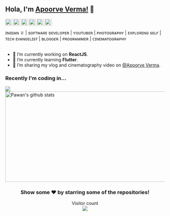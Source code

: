 
## Hola, I'm [Apoorve Verma!]([https://apoorvverma.in/](https://apoorvverma.in/)) 👋

<a href="[https://twitter.com/vApoorve](https://twitter.com/vApoorve)">
  <img align="left" alt="Apoorve's Twitter" width="22px" src="https://cdn.jsdelivr.net/npm/simple-icons@v3/icons/twitter.svg" />
</a> 
<a href="[https://www.linkedin.com/in/apoorve-k-916405131/](https://www.linkedin.com/in/apoorve-k-916405131/)">
  <img align="left" alt="Apoorve's Linkdein" width="22px" src="https://cdn.jsdelivr.net/npm/simple-icons@v3/icons/linkedin.svg" />
</a>
<a href="[https://github.com/Apoorve8055](https://github.com/Apoorve8055)">
  <img align="left" alt="Apoorve's Github" width="22px" src="https://cdn.jsdelivr.net/npm/simple-icons@v3/icons/github.svg" />
</a>
<a href="[https://www.instagram.com/apoorvekumarverma](https://www.instagram.com/apoorvekumarverma)">
  <img align="left" alt="Apoorve's Instagram" width="22px" src="https://cdn.jsdelivr.net/npm/simple-icons@v3/icons/instagram.svg" />
</a>
<a href="[https://www.facebook.com/TheApoorveVerma](https://www.facebook.com/TheApoorveVerma)">
  <img align="left" alt="Apoorve's Facebook" width="22px" src="https://cdn.jsdelivr.net/npm/simple-icons@v3/icons/facebook.svg" />
</a>
<a href="[https://www.youtube.com/c/ApoorveVerma](https://www.youtube.com/c/ApoorveVerma)">
  <img align="left" alt="Apoorve's Youtube" width="22px" src="https://cdn.jsdelivr.net/npm/simple-icons@v3/icons/youtube.svg" />
</a>

<br/>
<br/>
ɪɴᴅɪᴀɴ ♕ | sᴏғᴛᴡᴀʀᴇ ᴅᴇᴠᴇʟᴏᴘᴇʀ | ʏᴏᴜᴛᴜʙᴇʀ | ᴘʜᴏᴛᴏɢʀᴀᴘʜʏ | ᴇxᴘʟᴏʀɪɴɢ sᴇʟғ |ᴛᴇᴄʜ ᴇᴠᴀɴɢᴇʟɪsᴛ | ʙʟᴏɢɢᴇʀ | ᴘʀᴏɢʀᴀᴍᴍᴇʀ | ᴄɪɴᴇᴍᴀᴛᴏɢʀᴀᴘʜʏ
<br/>
<br/>

- 🔭 I’m currently working on **ReactJS**.
- 🌱 I’m currently learning **Flutter**.
- 👯 I’m sharing my vlog and cinematography video on [@Apoorve Verma](https://www.youtube.com/c/ApoorveVerma).

### Recently I'm coding in...
<a href="https://github.com/iampawan">
  <img align="center" src="https://github-readme-stats.vercel.app/api/top-langs/?username=apoorve8055&theme=dark&hide_langs_below=1" />
</a>  <a href="https://github.com/iampawan">
 <img align="center"  height="285px" width="700px" src="https://github-readme-stats.vercel.app/api?username=Apoorve8055&show_icons=true&theme=dark&line_height=27" alt="Pawan's github stats"/>
</a>
<div align="center">

### Show some ❤️ by starring some of the repositories!
<p align="center"> 
  Visitor count<br>
  <img src="https://profile-counter.glitch.me/Apoorve8055/count.svg" />
</p>
</div>
